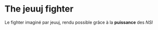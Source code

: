# The jeuuj fighter
Le fighter imaginé par jeuuj, rendu possible grâce à la **puissance** des *NSI*
